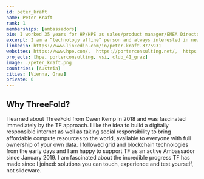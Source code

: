 ```yaml
---
id: peter_kraft
name: Peter Kraft
rank: 1
memberships: [ambassadors]
bio: I worked 35 years for HP/HPE as sales/product manager/EMEA Director for Business Critical Server Business, last 10 years as EMEA Mission Critical Server Presales Manager, where I managed an EMEA team of presales specialists who nursed new technologies entering the market as well as managed mature technologies that faced declining business. I retired end of 2017, still eagerly following new technologies as I am an engineer with a Mechanical Engineering diploma from TU Graz, Austria. I am married, have 2 adult daughters, love computers and DIY repairs of any kind, my motorbike and Pilates and engage myself in charity clubs (Round Table, Club 41) since over 30 years.
excerpt: I am a “technology affine” person and always interested in new technologies and advances in IT technology, which I follow closely and try new solutions myself wherever possible.
linkedin: https://www.linkedin.com/in/peter-kraft-3775931
websites: https://www.hpe.com/,  https://porterconsulting.net/,  https://vmssoftware.com/, https://www.club41graz.at/
projects: [hpe, porterconsulting, vsi, club_41_graz]
image: ./peter_kraft.png
countries: [Austria]
cities: [Vienna, Graz]
private: 0
---
```


## Why ThreeFold?

I learned about ThreeFold from Owen Kemp in 2018 and was fascinated immediately by the TF approach. I like the idea to build a digitally responsible internet as well as taking social responsibility to bring affordable compute resources to the world, available to everyone with full ownership of your own data. I followed grid and blockchain technologies from the early days and I am happy to support TF as an active Ambassador since January 2019. I am fascinated about the incredible progress  TF has made since I joined: solutions you can touch, experience and test yourself, not slideware.